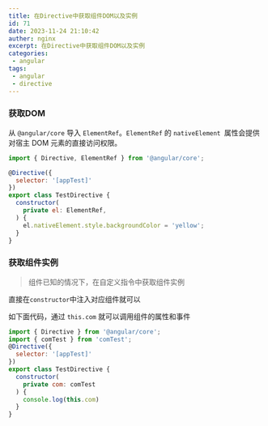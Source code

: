 ```yaml
---
title: 在Directive中获取组件DOM以及实例
id: 71
date: 2023-11-24 21:10:42
auther: nginx
excerpt: 在Directive中获取组件DOM以及实例
categories:
 - angular
tags: 
 - angular
 - directive
---
```


### 获取DOM

从 `@angular/core` 导入 `ElementRef`。`ElementRef` 的 `nativeElement `属性会提供对宿主 DOM 元素的直接访问权限。

```javascript
import { Directive, ElementRef } from '@angular/core';

@Directive({
  selector: '[appTest]'
})
export class TestDirective {
  constructor(
    private el: ElementRef,
  ) {
    el.nativeElement.style.backgroundColor = 'yellow';
  }
}
```

### 获取组件实例

> 组件已知的情况下，在自定义指令中获取组件实例

直接在`constructor`中注入对应组件就可以

如下面代码，通过 `this.com` 就可以调用组件的属性和事件

```javascript
import { Directive } from '@angular/core';
import { comTest } from 'comTest';
@Directive({
  selector: '[appTest]'
})
export class TestDirective {
  constructor(
    private com: comTest
  ) {
    console.log(this.com)
  }
}

```